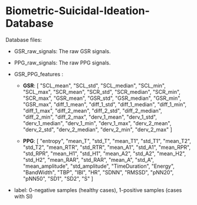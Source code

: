 # Biometric-Suicidal-Ideation-Database

Database files:
- GSR_raw_signals: The raw GSR signals.
- PPG_raw_signals: The raw PPG signals.
- GSR_PPG_features :
  - **GSR**:
[     "SCL_mean",     "SCL_std",     "SCL_median",     "SCL_min",     "SCL_max",     "SCR_mean",     "SCR_std",     "SCR_median",     "SCR_min",     "SCR_max",     "GSR_mean",     "GSR_std",     "GSR_median",     "GSR_min",     "GSR_max",     "diff_1_mean",     "diff_1_std",     "diff_1_median",     "diff_1_min",     "diff_1_max",     "diff_2_mean",     "diff_2_std",     "diff_2_median",     "diff_2_min",     "diff_2_max",     "derv_1_mean",     "derv_1_std",     "derv_1_median",     "derv_1_min",     "derv_1_max",     "derv_2_mean",     "derv_2_std",     "derv_2_median",     "derv_2_min",     "derv_2_max" ]

  - **PPG**: 
[     "entropy",     "mean_T",     "std_T",     "mean_T1",     "std_T1",     "mean_T2",     "std_T2",     "mean_RTR",     "std_RTR",     "mean_A1",     "std_A1",     "mean_RPR",     "std_RPR",     "mean_H1",     "std_H1",     "mean_A2",     "std_A2",     "mean_H2",     "std_H2",     "mean_RAR",     "std_RAR",     "mean_A",     "std_A",     "mean_amplitude",     "std_amplitude",     "TimeDuration",     "Energy",     "BandWidth",     "TBP",     "IBI",     "HR",     "SDNN",     "RMSSD",     "pNN20",     "pNN50",     "SD1",     "SD2",     "S" ]

- label: 0-negative samples (healthy cases), 1-positive samples (cases with SI)
